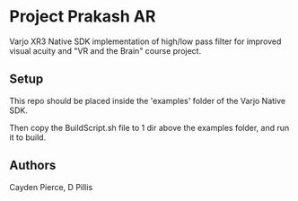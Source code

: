 # Project Prakash AR

Varjo XR3 Native SDK implementation of high/low pass filter for improved visual acuity and "VR and the Brain" course project.

## Setup

This repo should be placed inside the 'examples' folder of the Varjo Native SDK.

Then copy the BuildScript.sh file to 1 dir above the examples folder, and run it to build.

## Authors
Cayden Pierce, D Pillis
